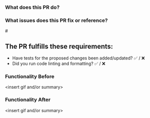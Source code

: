 ### What does this PR do?

### What issues does this PR fix or reference?

#<Insert GitHub Issue>

## The PR fulfills these requirements:

-   Have tests for the proposed changes been added/updated? ✅ / ❌
-   Did you run code linting and formatting? ✅ / ❌

### Functionality Before

<insert gif and/or summary>

### Functionality After

<insert gif and/or summary>
